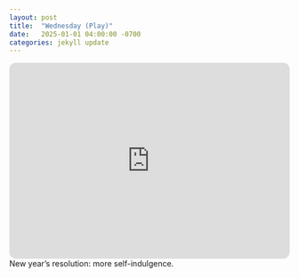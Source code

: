 ```yaml
---
layout: post
title:  "Wednesday (Play)"
date:   2025-01-01 04:00:00 -0700
categories: jekyll update
---
```

<iframe style="border-radius:12px" src="https://open.spotify.com/embed/playlist/2AmNc3qGJkk3EkdjUUyZeG?utm_source=generator" width="100%" height="352" frameBorder="0" allowfullscreen="" allow="autoplay; clipboard-write; encrypted-media; fullscreen; picture-in-picture" loading="lazy"></iframe>
New year’s resolution: more self-indulgence.
